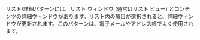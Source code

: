 ﻿リスト/詳細パターンには、リスト ウィンドウ (通常はリスト ビュー) とコンテンツの詳細ウィンドウがあります。リスト内の項目が選択されると、詳細ウィンドウが更新されます。このパターンは、電子メールやアドレス帳でよく使用されます。